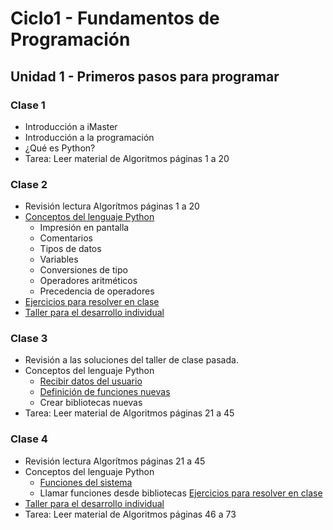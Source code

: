 # Ciclo1 - Fundamentos de Programación

## Unidad 1 - Primeros pasos para programar 
### Clase 1
* Introducción a iMaster
* Introducción a la programación
* ¿Qué es Python?
* Tarea: Leer material de Algoritmos páginas 1 a 20

### Clase 2
* Revisión lectura Algorítmos páginas 1 a 20
* [Conceptos del lenguaje Python](clase2/conceptos_lenguaje.py)
  * Impresión en pantalla
  * Comentarios
  * Tipos de datos
  * Variables
  * Conversiones de tipo
  * Operadores aritméticos
  * Precedencia de operadores
* [Ejercicios para resolver en clase](clase2/ejercicios.md)
* [Taller para el desarrollo individual](clase2/taller.md)

### Clase 3
* Revisión a las soluciones del taller de clase pasada.
* Conceptos del lenguaje Python
  * [Recibir datos del usuario](clase3/recibir_datos.py)
  * [Definición de funciones nuevas](clase3/funciones_propias.py)
  * Crear bibliotecas nuevas
* Tarea: Leer material de Algoritmos páginas 21 a 45

### Clase 4
* Revisión lectura Algorítmos páginas 21 a 45
* Conceptos del lenguaje Python
  * [Funciones del sistema](clase4/funciones_sistema.py)
  * Llamar funciones desde bibliotecas
 [Ejercicios para resolver en clase](clase4/ejercicios.md)
* [Taller para el desarrollo individual](clase4/taller.md)
* Tarea: Leer material de Algoritmos páginas 46 a 73


[//]: # (## Unidad 2 - Condicionales y Diccionarios)
[//]: # (### Clase 5)
[//]: # (* Revisión lectura Algorítmos páginas 46 a 73)
[//]: # (* Conceptos del lenguaje Python)
[//]: # (  * Expresiones booleanas)
[//]: # (  * Estructura condicional: if - elif - else)